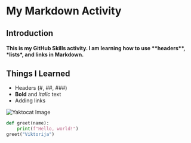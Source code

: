 # <h1> My Markdown Activity

## <h2> Introduction
 <h4> This is my GitHub Skills activity. I am learning how to use **headers**, *lists*, and links in Markdown.

## <h2> Things I Learned
- Headers (#, ##, ###)
- **Bold** and _italic_ text
- Adding links

![Yaktocat Image](https://camo.githubusercontent.com/fd4b481746fdc3fa572431efa66a5e9e2eb8e6d80b06565ba1ed1a50d54925e7/68747470733a2f2f6f63746f6465782e6769746875622e636f6d2f696d616765732f79616b746f6361742e706e67)

```Python
def greet(name):
    print(f"Hello, world!")
greet("Viktorija")
```
